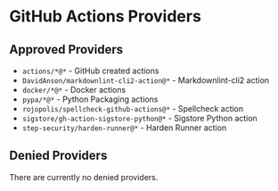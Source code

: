 # GitHub Actions Providers

## Approved Providers

* `actions/*@*` - GitHub created actions
* `DavidAnson/markdownlint-cli2-action@*` - Markdownlint-cli2 action
* `docker/*@*` - Docker actions
* `pypa/*@*` - Python Packaging actions
* `rojopolis/spellcheck-github-actions@*` - Spellcheck action
* `sigstore/gh-action-sigstore-python@*` - Sigstore Python action
* `step-security/harden-runner@*` - Harden Runner action

## Denied Providers

There are currently no denied providers.
